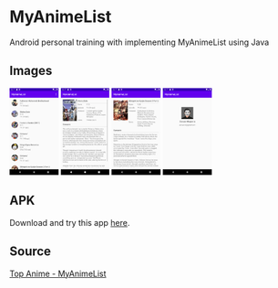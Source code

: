 # MyAnimeList

Android personal training with implementing MyAnimeList using Java

## Images

<p float="left">
  <img src="https://github.com/zanuarts/my-anime-list/blob/master/screenshots/list.png" alt="list" width="17%" height="auto" />
  <img src="https://github.com/zanuarts/my-anime-list/blob/master/screenshots/detail_1.png" alt="detail_1" width="17%" height="auto" />
  <img src="https://github.com/zanuarts/my-anime-list/blob/master/screenshots/detail_2.png" alt="detail_2" width="17%" height="auto" />
  <img src="https://github.com/zanuarts/my-anime-list/blob/master/screenshots/about.png" alt="about" width="17%" height="auto" />
</p>

## APK

Download and try this app <a href="https://drive.google.com/file/d/1zAPxAc-z2pnfKV4gCI_gcwCeK0ePa5XG/view?usp=sharing">here</a>.

## Source

<a href="https://myanimelist.net/topanime.php">Top Anime - MyAnimeList</a>
